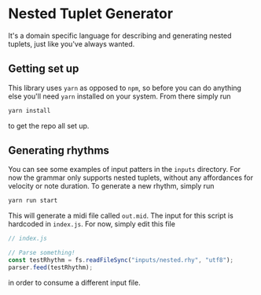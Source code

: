 # Nested Tuplet Generator

It's a domain specific language for describing and generating nested tuplets, just like you've always wanted.

## Getting set up

This library uses `yarn` as opposed to `npm`, so before you can do anything else you'll need `yarn` installed on your system. From there simply run

```sh
yarn install
```

to get the repo all set up.

## Generating rhythms

You can see some examples of input patters in the `inputs` directory. For now the grammar only supports nested tuplets, without any affordances for velocity or note duration. To generate a new rhythm, simply run

```sh
yarn run start
```

This will generate a midi file called `out.mid`. The input for this script is hardcoded in `index.js`. For now, simply edit this file

```js
// index.js

// Parse something!
const testRhythm = fs.readFileSync("inputs/nested.rhy", "utf8");
parser.feed(testRhythm);
```

in order to consume a different input file.
